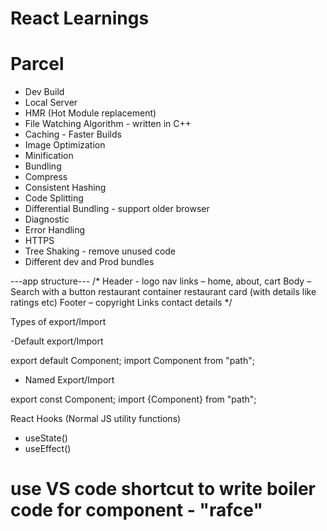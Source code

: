 # React Learnings

# Parcel
- Dev Build
- Local Server
- HMR (Hot Module replacement)
- File Watching Algorithm - written in C++
- Caching - Faster Builds
- Image Optimization
- Minification
- Bundling
- Compress
- Consistent Hashing
- Code Splitting
- Differential Bundling - support older browser
- Diagnostic
- Error Handling
- HTTPS
- Tree Shaking - remove unused code
- Different dev and Prod bundles

---app structure---
/*
Header - 
    logo 
    nav links – home, about, cart
Body – 
    Search with a button
    restaurant container 
        restaurant card (with details like ratings etc)
Footer – 
    copyright
    Links
    contact details 
*/

Types of export/Import

-Default export/Import

export default Component;
import Component from "path";

- Named Export/Import

export const Component;
import {Component} from "path";

React Hooks
(Normal JS utility functions)

- useState()
- useEffect()


# use VS code shortcut to write boiler code for component - "rafce"